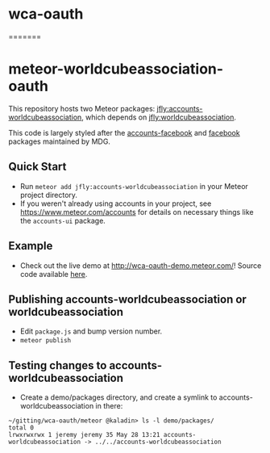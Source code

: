 # wca-oauth
=======
# meteor-worldcubeassociation-oauth

This repository hosts two Meteor packages:
[jfly:accounts-worldcubeassociation](https://github.com/jfly/meteor-worldcubeassociation-oauth/tree/master/accounts-worldcubeassociation),
which depends on
[jfly:worldcubeassociation](https://github.com/jfly/meteor-worldcubeassociation-oauth/tree/master/worldcubeassociation).

This code is largely styled after the
[accounts-facebook](https://github.com/meteor/meteor/tree/devel/packages/accounts-facebook)
and [facebook](https://github.com/meteor/meteor/tree/devel/packages/facebook)
packages maintained by MDG.

## Quick Start

- Run `meteor add jfly:accounts-worldcubeassociation` in your Meteor project directory.
- If you weren't already using accounts in your project, see
  <https://www.meteor.com/accounts> for details on necessary things like the
  `accounts-ui` package.

## Example

- Check out the live demo at <http://wca-oauth-demo.meteor.com/>! Source code available [here](https://github.com/jfly/meteor-worldcubeassociation-oauth/tree/master/demo).

## Publishing accounts-worldcubeassociation or worldcubeassociation

- Edit `package.js` and bump version number.
- `meteor publish`

## Testing changes to accounts-worldcubeassociation

- Create a demo/packages directory, and create a symlink to accounts-worldcubeassociation in there:
```
~/gitting/wca-oauth/meteor @kaladin> ls -l demo/packages/
total 0
lrwxrwxrwx 1 jeremy jeremy 35 May 28 13:21 accounts-worldcubeassociation -> ../../accounts-worldcubeassociation
```
